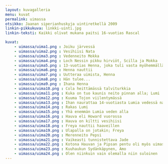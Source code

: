 ```yaml
---
layout: kuvagalleria
menu: kuvat
permalink: uimassa
otsikko: Jaanan siperianhuskyja uintiretkellä 2009
linkin-pikkukuva: linkki-uinti.jpg
linkin-teksti: Kaikki olivat mukana paitsi 16-vuotias Rascal

kuvat:
    - uimassa/uima1.png : Joiku järvessä
    - uimassa/uima2.png : Vesihiisi Nata
    - uimassa/uima3.png : Vedenneito Mokka
    - uimassa/uima4.png : Loch Nessin pikku hirviöt, Scilla ja Mokka
    - uimassa/uima5.png : 13-vuotias Henna, joka tuli vasta myöhemmällä iällä Suomeen, oli oikea vesipeto
    - uimassa/uima6.png : Henna nauttii
    - uimassa/uima7.png : Uutteraa uimista, Henna
    - uimassa/uima8.png : Hän tulee...
    - uimassa/uima9.png : Ihana Henna
    - uimassa/uima10.png : Cola heittämässä talviturkkia
    - uimassa/uima11.png : Kuka on tuo kaunis neito pinnan alla; Lumi
    - uimassa/uima12.png : Kuuma Tojon viilentymässä
    - uimassa/uima13.png : Ihan naurattaa 14-vuotiasta Lumia vedessä nautiskelu
    - uimassa/uima14.png : Rakas Lumi
    - uimassa/uima15.png : Yhä enemmän Lumia veden alla
    - uimassa/uima16.png : Hauva eli Howard vuorossa
    - uimassa/uima17.png : Hauva on kiltti vesihiisi
    - uimassa/uima18.png : Freya nauttii haaveillen
    - uimassa/uima19.png : Ulapalla on jotakin; Freya
    - uimassa/uima20.png : Merenneito Pepsi
    - uimassa/uima21.png : Vaikeasti tunnistettava Jade
    - uimassa/uima22.png : Kotona Hauvan ja Pipsan pentu oli myös uimassa
    - uimassa/uima23.png : Kuuhaukun Sydänkäpynen, Amo
    - uimassa/uima24.png : Olen niinkuin vain olemalla niin suloinen
---
```

